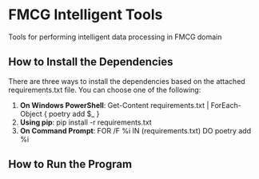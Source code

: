 # FMCG Intelligent Tools

Tools for performing intelligent data processing in FMCG domain

## How to Install the Dependencies
There are three ways to install the dependencies based on the attached requirements.txt file. You can choose one of the following:
1. **On Windows PowerShell**: Get-Content requirements.txt | ForEach-Object { poetry add $_ }
2. **Using pip**: pip install -r requirements.txt
3. **On Command Prompt**: FOR /F %i IN (requirements.txt) DO poetry add %i

## How to Run the Program
